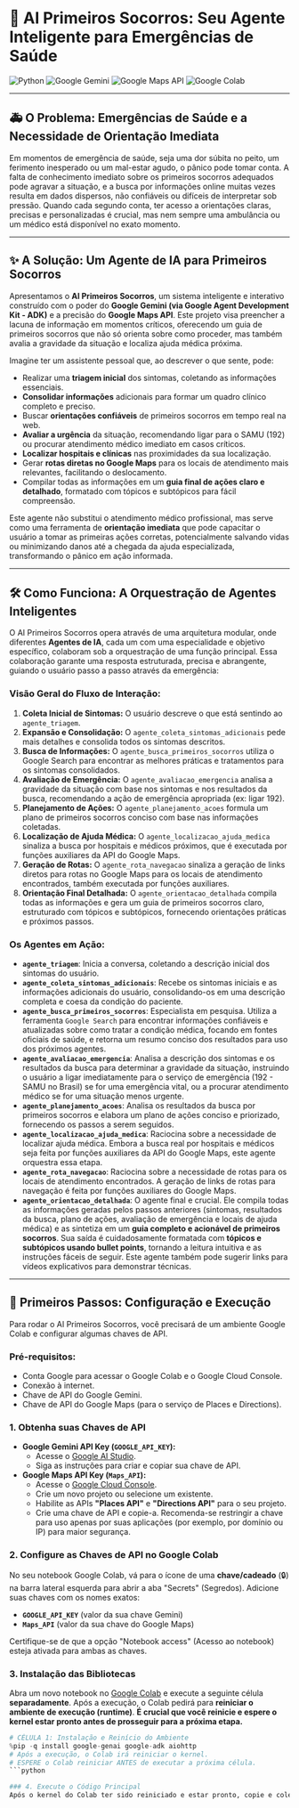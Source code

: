 # 🤖 AI Primeiros Socorros: Seu Agente Inteligente para Emergências de Saúde

![Python](https://img.shields.io/badge/Python-3.9%2B-blue?style=for-the-badge&logo=python)
![Google Gemini](https://img.shields.io/badge/Google%20Gemini-AI-green?style=for-the-badge&logo=google)
![Google Maps API](https://img.shields.io/badge/Google%20Maps-API-red?style=for-the-badge&logo=googlemaps)
![Google Colab](https://img.shields.io/badge/Google%20Colab-Notebook-yellow?style=for-the-badge&logo=googlecolab)

---

## 🚑 O Problema: Emergências de Saúde e a Necessidade de Orientação Imediata

Em momentos de emergência de saúde, seja uma dor súbita no peito, um ferimento inesperado ou um mal-estar agudo, o pânico pode tomar conta. A falta de conhecimento imediato sobre os primeiros socorros adequados pode agravar a situação, e a busca por informações online muitas vezes resulta em dados dispersos, não confiáveis ou difíceis de interpretar sob pressão. Quando cada segundo conta, ter acesso a orientações claras, precisas e personalizadas é crucial, mas nem sempre uma ambulância ou um médico está disponível no exato momento.

---

## ✨ A Solução: Um Agente de IA para Primeiros Socorros

Apresentamos o **AI Primeiros Socorros**, um sistema inteligente e interativo construído com o poder do **Google Gemini (via Google Agent Development Kit - ADK)** e a precisão do **Google Maps API**. Este projeto visa preencher a lacuna de informação em momentos críticos, oferecendo um guia de primeiros socorros que não só orienta sobre como proceder, mas também avalia a gravidade da situação e localiza ajuda médica próxima.

Imagine ter um assistente pessoal que, ao descrever o que sente, pode:
* Realizar uma **triagem inicial** dos sintomas, coletando as informações essenciais.
* **Consolidar informações** adicionais para formar um quadro clínico completo e preciso.
* Buscar **orientações confiáveis** de primeiros socorros em tempo real na web.
* **Avaliar a urgência** da situação, recomendando ligar para o SAMU (192) ou procurar atendimento médico imediato em casos críticos.
* **Localizar hospitais e clínicas** nas proximidades da sua localização.
* Gerar **rotas diretas no Google Maps** para os locais de atendimento mais relevantes, facilitando o deslocamento.
* Compilar todas as informações em um **guia final de ações claro e detalhado**, formatado com tópicos e subtópicos para fácil compreensão.

Este agente não substitui o atendimento médico profissional, mas serve como uma ferramenta de **orientação imediata** que pode capacitar o usuário a tomar as primeiras ações corretas, potencialmente salvando vidas ou minimizando danos até a chegada da ajuda especializada, transformando o pânico em ação informada.

---

## 🛠️ Como Funciona: A Orquestração de Agentes Inteligentes

O AI Primeiros Socorros opera através de uma arquitetura modular, onde diferentes **Agentes de IA**, cada um com uma especialidade e objetivo específico, colaboram sob a orquestração de uma função principal. Essa colaboração garante uma resposta estruturada, precisa e abrangente, guiando o usuário passo a passo através da emergência:

### Visão Geral do Fluxo de Interação:

1.  **Coleta Inicial de Sintomas:** O usuário descreve o que está sentindo ao `agente_triagem`.
2.  **Expansão e Consolidação:** O `agente_coleta_sintomas_adicionais` pede mais detalhes e consolida todos os sintomas descritos.
3.  **Busca de Informações:** O `agente_busca_primeiros_socorros` utiliza o Google Search para encontrar as melhores práticas e tratamentos para os sintomas consolidados.
4.  **Avaliação de Emergência:** O `agente_avaliacao_emergencia` analisa a gravidade da situação com base nos sintomas e nos resultados da busca, recomendando a ação de emergência apropriada (ex: ligar 192).
5.  **Planejamento de Ações:** O `agente_planejamento_acoes` formula um plano de primeiros socorros conciso com base nas informações coletadas.
6.  **Localização de Ajuda Médica:** O `agente_localizacao_ajuda_medica` sinaliza a busca por hospitais e médicos próximos, que é executada por funções auxiliares da API do Google Maps.
7.  **Geração de Rotas:** O `agente_rota_navegacao` sinaliza a geração de links diretos para rotas no Google Maps para os locais de atendimento encontrados, também executada por funções auxiliares.
8.  **Orientação Final Detalhada:** O `agente_orientacao_detalhada` compila todas as informações e gera um guia de primeiros socorros claro, estruturado com tópicos e subtópicos, fornecendo orientações práticas e próximos passos.

### Os Agentes em Ação:

* **`agente_triagem`**: Inicia a conversa, coletando a descrição inicial dos sintomas do usuário.
* **`agente_coleta_sintomas_adicionais`**: Recebe os sintomas iniciais e as informações adicionais do usuário, consolidando-os em uma descrição completa e coesa da condição do paciente.
* **`agente_busca_primeiros_socorros`**: Especialista em pesquisa. Utiliza a ferramenta `Google Search` para encontrar informações confiáveis e atualizadas sobre como tratar a condição médica, focando em fontes oficiais de saúde, e retorna um resumo conciso dos resultados para uso dos próximos agentes.
* **`agente_avaliacao_emergencia`**: Analisa a descrição dos sintomas e os resultados da busca para determinar a gravidade da situação, instruindo o usuário a ligar imediatamente para o serviço de emergência (192 - SAMU no Brasil) se for uma emergência vital, ou a procurar atendimento médico se for uma situação menos urgente.
* **`agente_planejamento_acoes`**: Analisa os resultados da busca por primeiros socorros e elabora um plano de ações conciso e priorizado, fornecendo os passos a serem seguidos.
* **`agente_localizacao_ajuda_medica`**: Raciocina sobre a necessidade de localizar ajuda médica. Embora a busca real por hospitais e médicos seja feita por funções auxiliares da API do Google Maps, este agente orquestra essa etapa.
* **`agente_rota_navegacao`**: Raciocina sobre a necessidade de rotas para os locais de atendimento encontrados. A geração de links de rotas para navegação é feita por funções auxiliares do Google Maps.
* **`agente_orientacao_detalhada`**: O agente final e crucial. Ele compila todas as informações geradas pelos passos anteriores (sintomas, resultados da busca, plano de ações, avaliação de emergência e locais de ajuda médica) e as sintetiza em um **guia completo e acionável de primeiros socorros**. Sua saída é cuidadosamente formatada com **tópicos e subtópicos usando bullet points**, tornando a leitura intuitiva e as instruções fáceis de seguir. Este agente também pode sugerir links para vídeos explicativos para demonstrar técnicas.

---

## 🚀 Primeiros Passos: Configuração e Execução

Para rodar o AI Primeiros Socorros, você precisará de um ambiente Google Colab e configurar algumas chaves de API.

### Pré-requisitos:

* Conta Google para acessar o Google Colab e o Google Cloud Console.
* Conexão à internet.
* Chave de API do Google Gemini.
* Chave de API do Google Maps (para o serviço de Places e Directions).

### 1. Obtenha suas Chaves de API

* **Google Gemini API Key (`GOOGLE_API_KEY`):**
    * Acesse o [Google AI Studio](https://ai.google.dev/gemini-api/docs/get-started/web).
    * Siga as instruções para criar e copiar sua chave de API.
* **Google Maps API Key (`Maps_API`):**
    * Acesse o [Google Cloud Console](https://console.cloud.google.com/apis/credentials).
    * Crie um novo projeto ou selecione um existente.
    * Habilite as APIs **"Places API"** e **"Directions API"** para o seu projeto.
    * Crie uma chave de API e copie-a. Recomenda-se restringir a chave para uso apenas por suas aplicações (por exemplo, por domínio ou IP) para maior segurança.

### 2. Configure as Chaves de API no Google Colab

No seu notebook Google Colab, vá para o ícone de uma **chave/cadeado** (🔒) na barra lateral esquerda para abrir a aba "Secrets" (Segredos). Adicione suas chaves com os nomes exatos:

* **`GOOGLE_API_KEY`** (valor da sua chave Gemini)
* **`Maps_API`** (valor da sua chave do Google Maps)

Certifique-se de que a opção "Notebook access" (Acesso ao notebook) esteja ativada para ambas as chaves.

### 3. Instalação das Bibliotecas

Abra um novo notebook no [Google Colab](https://colab.research.google.com/) e execute a seguinte célula **separadamente**. Após a execução, o Colab pedirá para **reiniciar o ambiente de execução (runtime)**. **É crucial que você reinicie e espere o kernel estar pronto antes de prosseguir para a próxima etapa.**

```python
# CÉLULA 1: Instalação e Reinício do Ambiente
%pip -q install google-genai google-adk aiohttp
# Após a execução, o Colab irá reiniciar o kernel.
# ESPERE o Colab reiniciar ANTES de executar a próxima célula.
```python

### 4. Execute o Código Principal
Após o kernel do Colab ter sido reiniciado e estar pronto, copie e cole todo o código (da seção de Configurações Iniciais até o final da função main()) em uma nova célula no seu notebook e execute-a.
